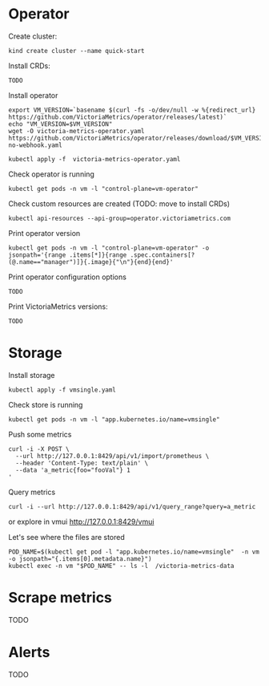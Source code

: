 # Operator

Create cluster:
```
kind create cluster --name quick-start
```

Install CRDs:
```
TODO
```

Install operator
```
export VM_VERSION=`basename $(curl -fs -o/dev/null -w %{redirect_url} https://github.com/VictoriaMetrics/operator/releases/latest)`
echo "VM_VERSION=$VM_VERSION"
wget -O victoria-metrics-operator.yaml https://github.com/VictoriaMetrics/operator/releases/download/$VM_VERSION/install-no-webhook.yaml

kubectl apply -f  victoria-metrics-operator.yaml
```

Check operator is running
```
kubectl get pods -n vm -l "control-plane=vm-operator"
```

Check custom resources are created (TODO: move to install CRDs)
```
kubectl api-resources --api-group=operator.victoriametrics.com
```



Print operator version
```
kubectl get pods -n vm -l "control-plane=vm-operator" -o jsonpath='{range .items[*]}{range .spec.containers[?(@.name=="manager")]}{.image}{"\n"}{end}{end}'
```

Print operator configuration options
```
TODO
```

Print VictoriaMetrics versions:
```
TODO
```

# Storage

Install storage
```
kubectl apply -f vmsingle.yaml
```

Check store is running
```
kubectl get pods -n vm -l "app.kubernetes.io/name=vmsingle"
```

Push some metrics
```
curl -i -X POST \
  --url http://127.0.0.1:8429/api/v1/import/prometheus \
  --header 'Content-Type: text/plain' \
  --data 'a_metric{foo="fooVal"} 1
'
```

Query metrics
```
curl -i --url http://127.0.0.1:8429/api/v1/query_range?query=a_metric
```

or explore in vmui http://127.0.0.1:8429/vmui

Let's see where the files are stored
```
POD_NAME=$(kubectl get pod -l "app.kubernetes.io/name=vmsingle"  -n vm -o jsonpath="{.items[0].metadata.name}")
kubectl exec -n vm "$POD_NAME" -- ls -l  /victoria-metrics-data
```

# Scrape metrics

TODO

# Alerts

TODO


